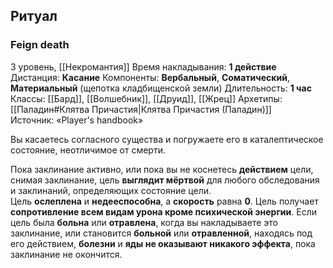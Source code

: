 ## Ритуал
### Feign death

3 уровень, [[Некромантия]]
Время накладывания: **1 действие**
Дистанция: **Касание**
Компоненты: **Вербальный**, **Соматический**, **Материальный** (щепотка кладбищенской земли)
Длительность: **1 час**
Классы: [[Бард]], [[Волшебник]], [[Друид]], [[Жрец]]
Архетипы: [[Паладин#Клятва Причастия|Клятва Причастия (Паладин)]]
Источник: «Player's handbook»

Вы касаетесь согласного существа и погружаете его в каталептическое состояние, неотличимое от смерти.

Пока заклинание активно, или пока вы не коснетесь **действием** цели, снимая заклинание, цель **выглядит мёртвой** для любого обследования и заклинаний, определяющих состояние цели. Цель **ослеплена** и **недееспособна**, а **скорость** равна **0**. Цель получает **сопротивление всем видам урона кроме психической энергии**. Если цель была **больна** или **отравлена**, когда вы накладываете это заклинание, или становится **больной** или **отравленной**, находясь под его действием, **болезни** и **яды не оказывают никакого эффекта**, пока заклинание не окончится.